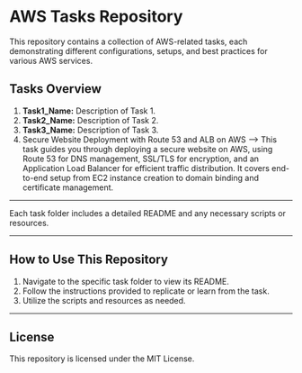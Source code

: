 # AWS Tasks Repository

This repository contains a collection of AWS-related tasks, each demonstrating different configurations, setups, and best practices for various AWS services.

## Tasks Overview

1. **Task1_Name:** Description of Task 1.
2. **Task2_Name:** Description of Task 2.
3. **Task3_Name:** Description of Task 3.
4. Secure Website Deployment with Route 53 and ALB on AWS --> This task guides you through deploying a secure website on AWS, using Route 53 for DNS management, SSL/TLS for encryption, and an Application Load Balancer for efficient traffic distribution. It covers end-to-end setup from EC2 instance creation to domain binding and certificate management.

---

Each task folder includes a detailed README and any necessary scripts or resources.

---

## How to Use This Repository

1. Navigate to the specific task folder to view its README.
2. Follow the instructions provided to replicate or learn from the task.
3. Utilize the scripts and resources as needed.

---

## License

This repository is licensed under the MIT License.
